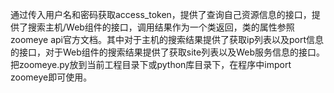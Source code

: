 通过传入用户名和密码获取access_token，提供了查询自己资源信息的接口，提供了搜索主机/Web组件的接口，调用结果作为一个类返回，类的属性参照zoomeye api官方文档。其中对于主机的搜索结果提供了获取ip列表以及port信息的接口，对于Web组件的搜索结果提供了获取site列表以及Web服务信息的接口。
把zoomeye.py放到当前工程目录下或python库目录下，在程序中import zoomeye即可使用。
